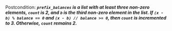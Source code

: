 Postcondition: ***`prefix_balances` is a list with at least three non-zero elements, `count` is 2, and `b` is the third non-zero element in the list. If `(x - b) % balance == 0` and `(x - b) // balance >= 0`, then `count` is incremented to 3. Otherwise, `count` remains 2.***